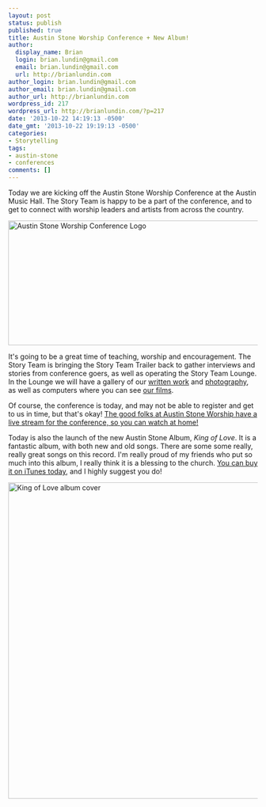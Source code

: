 ```yaml
---
layout: post
status: publish
published: true
title: Austin Stone Worship Conference + New Album!
author:
  display_name: Brian
  login: brian.lundin@gmail.com
  email: brian.lundin@gmail.com
  url: http://brianlundin.com
author_login: brian.lundin@gmail.com
author_email: brian.lundin@gmail.com
author_url: http://brianlundin.com
wordpress_id: 217
wordpress_url: http://brianlundin.com/?p=217
date: '2013-10-22 14:19:13 -0500'
date_gmt: '2013-10-22 19:19:13 -0500'
categories:
- Storytelling
tags:
- austin-stone
- conferences
comments: []
---
```

<p>Today we are kicking off the Austin Stone Worship Conference at the Austin Music Hall. The Story Team is happy to be a part of the conference, and to get to connect with worship leaders and artists from across the country.</p>
<p><a href="http://austinstoneworship.com"><img class="aligncenter size-full wp-image-220" alt="Austin Stone Worship Conference Logo" src="http://brianlundin.com/wp-content/uploads/2013/10/cropped_asw.jpg" width="600" height="252" /></a></p>
<p>It's going to be a great time of teaching, worship and encouragement. The Story Team is bringing the Story Team Trailer back to gather interviews and stories from conference goers, as well as operating the Story Team Lounge. In the Lounge we will have a gallery of our <a href="http://austinstone.org/stories/written">written work</a> and <a href="http://austinstone.org/stories/photo">photography</a>, as well as computers where you can see <a href="http://austinstone.org/stories/film">our films</a>.</p>
<p>Of course, the conference is today, and may not be able to register and get to us in time, but that's okay! <a href="http://live.austinstoneworship.com/">The good folks at Austin Stone Worship have a live stream for the conference, so you can watch at home!</a></p>
<p>Today is also the launch of the new Austin Stone Album, <em>King of Love</em>. It is a fantastic album, with both new and old songs. There are some some really, really great songs on this record. I'm really proud of my friends who put so much into this album, I really think it is a blessing to the church. <a href="https://itunes.apple.com/us/album/king-of-love/id697126496">You can buy it on iTunes today</a>, and I highly suggest you do!</p>
<p><a href="http://brianlundin.com/wp-content/uploads/2013/10/2013-10-22-11.20.55.jpg"><img class="aligncenter size-full wp-image-219" alt="King of Love album cover" src="http://brianlundin.com/wp-content/uploads/2013/10/2013-10-22-11.20.55.jpg" width="631" height="639" /></a></p>
<p>&nbsp;</p>
